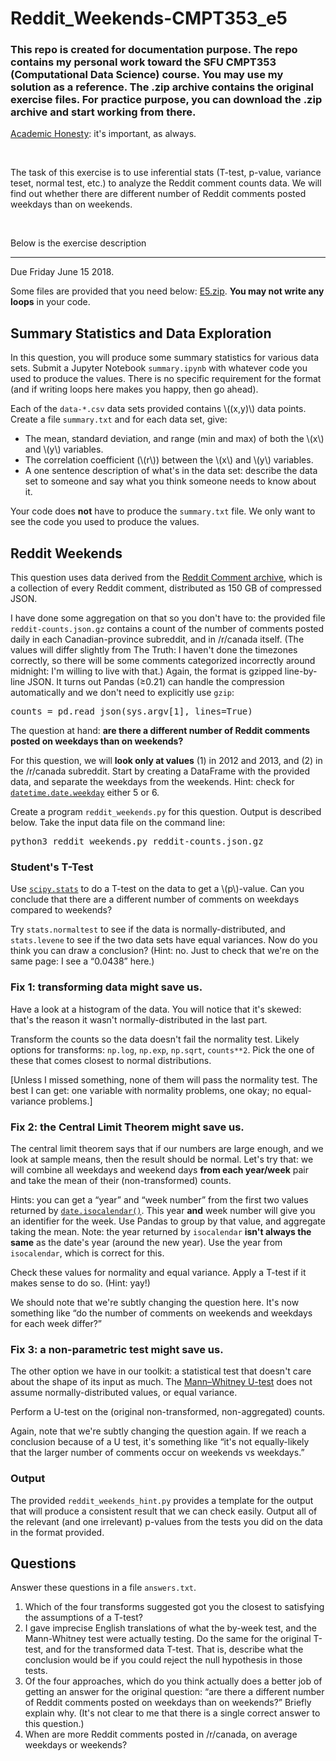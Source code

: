 # Reddit_Weekends-CMPT353_e5
<h3>This repo is created for documentation purpose. The repo contains my personal work toward the SFU CMPT353 (Computational Data Science) course. You may use my solution as a reference. The .zip archive contains the original exercise files. For practice purpose, you can download the .zip archive and start working from there.</h3>

<p><a href="https://coursys.sfu.ca/2018su-cmpt-353-d1/pages/AcademicHonesty">Academic Honesty</a>: it's important, as always.</p>
<br/>
<p> The task of this exercise is to use inferential stats (T-test, p-value, variance teset, normal test, etc.) to analyze the Reddit comment counts data. We will find out whether there are different number of Reddit comments posted weekdays than on weekends.</p>
<br/>
<p>Below is the exercise description </p>
<hr>

<div class="wikicontents creole tex2jax_process"><p>Due <span title="2018-06-15T23:59:59-07:00">Friday June 15 2018</span>.</p>
<p>Some files are provided that you need below: <a href="E5.zip">E5.zip</a>. <strong>You may not write any loops</strong> in your code.</p>
<h2 id="h-summary-statistics-and-data">Summary Statistics and Data Exploration</h2>
<p>In this question, you will produce some summary statistics for various data sets. Submit a Jupyter Notebook <code>summary.ipynb</code> with whatever code you used to produce the values. There is no specific requirement for the format (and if writing loops here makes you happy, then go ahead).</p>
<p>Each of the <code>data-*.csv</code> data sets provided contains \((x,y)\) data points. Create a file <code>summary.txt</code> and for each data set, give:</p>
<ul><li>The mean, standard deviation, and range (min and max) of both the \(x\) and \(y\) variables.
</li><li>The correlation coefficient (\(r\)) between the  \(x\) and \(y\) variables.
</li><li>A one sentence description of what's in the data set: describe the data set to someone and say what you think someone needs to know about it.
</li></ul>
<p>Your code does <strong>not</strong> have to produce the <code>summary.txt</code> file. We only want to see the code you used to produce the values.</p>
<h2 id="h-reddit-weekends">Reddit Weekends</h2>
<p>This question uses data derived from the <a href="http://files.pushshift.io/reddit/">Reddit Comment archive</a>, which is a collection of every Reddit comment, distributed as 150<span>&nbsp;</span>GB of compressed JSON.</p>
<p>I have done some aggregation on that so you don't have to: the provided file <code>reddit-counts.json.gz</code> contains a count of the number of comments posted daily in each Canadian-province subreddit, and in /r/canada itself. (The values will differ slightly from The Truth: I haven't done the timezones correctly, so there will be some comments categorized incorrectly around midnight: I'm willing to live with that.) Again, the format is gzipped line-by-line JSON. It turns out Pandas (<span>&ge;</span>0.21) can handle the compression automatically and we don't need to explicitly use <code>gzip</code>:</p>
<pre class="highlight lang-py">counts = pd.read_json(sys.argv[1], lines=True)</pre>
<p>The question at hand: <strong>are there a different number of Reddit comments posted on weekdays than on weekends?</strong></p>
<p>For this question, we will <strong>look only at values</strong> (1) in 2012 and 2013, and (2) in the /r/canada subreddit. Start by creating a DataFrame with the provided data, and separate the weekdays from the weekends. Hint: check for <a href="%2BPTYHON_DOCS%2Blibrary/datetime.html%23datetime.date.weekday"><code>datetime.date.weekday</code></a> either 5 or 6.</p>
<p>Create a program <code>reddit_weekends.py</code> for this question. Output is described below. Take the input data file on the command line:</p>
<pre class="highlight lang-bash">python3 reddit_weekends.py reddit-counts.json.gz</pre>
<h3 id="h-student-s-t-test">Student's T-Test</h3>
<p>Use <a href="https://docs.scipy.org/doc/scipy/reference/stats.html"><code>scipy.stats</code></a> to do a T-test on the data to get a \(p\)-value. Can you conclude that there are a different number of comments on weekdays compared to weekends?</p>
<p>Try <code>stats.normaltest</code> to see if the data is normally-distributed, and <code>stats.levene</code> to see if the two data sets have equal variances. Now do you think you can draw a conclusion? (Hint: no. Just to check that we're on the same page: I see a <span>&ldquo;</span>0.0438<span>&rdquo;</span> here.)</p>
<h3 id="h-fix-1-transforming-data-might-save-us">Fix 1: transforming data might save us.</h3>
<p>Have a look at a histogram of the data. You will notice that it's skewed: that's the reason it wasn't normally-distributed in the last part.</p>
<p>Transform the counts so the data doesn't fail the normality test. Likely options for transforms: <code>np.log</code>, <code>np.exp</code>, <code>np.sqrt</code>, <code>counts**2</code>. Pick the one of these that comes closest to normal distributions.</p>
<p>[Unless I missed something, none of them will pass the normality test. The best I can get: one variable with normality problems, one okay; no equal-variance problems.]</p>
<h3 id="h-fix-2-the-central-limit-theorem-might">Fix 2: the Central Limit Theorem might save us.</h3>
<p>The central limit theorem says that if our numbers are large enough, and we look at sample means, then the result should be normal. Let's try that: we will combine all weekdays and weekend days <strong>from each year/week</strong> pair and take the mean of their (non-transformed) counts.</p>
<p>Hints: you can get a <span>&ldquo;</span>year<span>&rdquo;</span> and <span>&ldquo;</span>week number<span>&rdquo;</span> from the first two values returned by
<a href="https://docs.python.org/3//library/datetime.html#datetime.date.isocalendar"><code>date.isocalendar()</code></a>. This year <strong>and</strong> week number will give you an identifier for the week. Use Pandas to group by that value, and aggregate taking the mean. Note: the year returned by <code>isocalendar</code> <strong>isn't always the same</strong> as the date's year (around the new year). Use the year from <code>isocalendar</code>, which is correct for this.</p>
<p>Check these values for normality and equal variance. Apply a T-test if it makes sense to do so. (Hint: yay!)</p>
<p>We should note that we're subtly changing the question here. It's now something like <span>&ldquo;</span>do the number of comments on weekends and weekdays for each week differ?<span>&rdquo;</span></p>
<h3 id="h-fix-3-a-non-parametric-test-might-save">Fix 3: a non-parametric test might save us.</h3>
<p>The other option we have in our toolkit: a statistical test that doesn't care about the shape of its input as much. The <a href="https://en.wikipedia.org/wiki/Mann%E2%80%93Whitney_U_test">Mann–Whitney U-test</a> does not assume normally-distributed values, or equal variance.</p>
<p>Perform a U-test on the (original non-transformed, non-aggregated) counts.</p>
<p>Again, note that we're subtly changing the question again. If we reach a conclusion because of a U test, it's something like <span>&ldquo;</span>it's not equally-likely that the larger number of comments occur on weekends vs weekdays.<span>&rdquo;</span></p>
<h3 id="h-output">Output</h3>
<p>The provided <code>reddit_weekends_hint.py</code> provides a template for the output that will produce a consistent result that we can check easily. Output all of the relevant (and one irrelevant) p-values from the tests you did on the data in the format provided.</p>
<h2 id="h-questions">Questions</h2>
<p>Answer these questions in a file <code>answers.txt</code>.</p>
<ol><li>Which of the four transforms suggested got you the closest to satisfying the assumptions of a T-test?
</li><li>I gave imprecise English translations of what the by-week test, and the Mann-Whitney test were actually testing. Do the same for the original T-test, and for the transformed data T-test. That is, describe what the conclusion would be if you could reject the null hypothesis in those tests.
</li><li>Of the four approaches, which do you think actually does a better job of getting an answer for the original question: <span>&ldquo;</span>are there a different number of Reddit comments posted on weekdays than on weekends?<span>&rdquo;</span> Briefly explain why. (It's not clear to me that there is a single correct answer to this question.)
</li><li>When are more Reddit comments posted in /r/canada, on average weekdays or weekends?
</li></ol>
